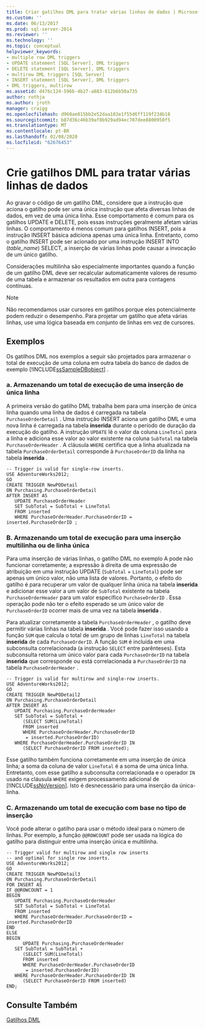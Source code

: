 ```yaml
---
title: Criar gatilhos DML para tratar várias linhas de dados | Microsoft Docs
ms.custom: ''
ms.date: 06/13/2017
ms.prod: sql-server-2014
ms.reviewer: ''
ms.technology: ''
ms.topic: conceptual
helpviewer_keywords:
- multiple row DML triggers
- UPDATE statement [SQL Server], DML triggers
- DELETE statement [SQL Server], DML triggers
- multirow DML triggers [SQL Server]
- INSERT statement [SQL Server], DML triggers
- DML triggers, multirow
ms.assetid: d476c124-596b-4b27-a883-812b6b50a735
author: rothja
ms.author: jroth
manager: craigg
ms.openlocfilehash: d960ae015bb2e52daa183e1f55d6ff119f234b18
ms.sourcegitcommit: b87d36c46b39af8b929ad94ec707dee8800950f5
ms.translationtype: MT
ms.contentlocale: pt-BR
ms.lasthandoff: 02/08/2020
ms.locfileid: "62676453"
---
```

# <a name="create-dml-triggers-to-handle-multiple-rows-of-data"></a>Crie gatilhos DML para tratar várias linhas de dados
  Ao gravar o código de um gatilho DML, considere que a instrução que aciona o gatilho pode ser uma única instrução que afeta diversas linhas de dados, em vez de uma única linha. Esse comportamento é comum para os gatilhos UPDATE e DELETE, pois essas instruções geralmente afetam várias linhas. O comportamento é menos comum para gatilhos INSERT, pois a instrução INSERT básica adiciona apenas uma única linha. Entretanto, como o gatilho INSERT pode ser acionado por uma instrução INSERT INTO (*table_name*) SELECT, a inserção de várias linhas pode causar a invocação de um único gatilho.  
  
 Considerações multilinha são especialmente importantes quando a função de um gatilho DML deve ser recalcular automaticamente valores de resumo de uma tabela e armazenar os resultados em outra para contagens contínuas.  
  
> [!NOTE]  
>  Não recomendamos usar cursores em gatilhos porque eles potencialmente podem reduzir o desempenho. Para projetar um gatilho que afeta várias linhas, use uma lógica baseada em conjunto de linhas em vez de cursores.  
  
## <a name="examples"></a>Exemplos  
 Os gatilhos DML nos exemplos a seguir são projetados para armazenar o total de execução de uma coluna em outra tabela do banco de dados de exemplo [!INCLUDE[ssSampleDBobject](../../includes/sssampledbobject-md.md)] .  
  
### <a name="a-storing-a-running-total-for-a-single-row-insert"></a>a. Armazenando um total de execução de uma inserção de única linha  
 A primeira versão do gatilho DML trabalha bem para uma inserção de única linha quando uma linha de dados é carregada na tabela `PurchaseOrderDetail` . Uma instrução INSERT aciona um gatilho DML e uma nova linha é carregada na tabela **inserida** durante o período de duração da execução do gatilho. A instrução `UPDATE` lê o valor da coluna `LineTotal` para a linha e adiciona esse valor ao valor existente na coluna `SubTotal` na tabela `PurchaseOrderHeader` . A cláusula `WHERE` certifica que a linha atualizada na tabela `PurchaseOrderDetail` corresponde à `PurchaseOrderID` da linha na tabela **inserida** .  
  
```  
-- Trigger is valid for single-row inserts.  
USE AdventureWorks2012;  
GO  
CREATE TRIGGER NewPODetail  
ON Purchasing.PurchaseOrderDetail  
AFTER INSERT AS  
   UPDATE PurchaseOrderHeader  
   SET SubTotal = SubTotal + LineTotal  
   FROM inserted  
   WHERE PurchaseOrderHeader.PurchaseOrderID = inserted.PurchaseOrderID ;  
```  
  
### <a name="b-storing-a-running-total-for-a-multirow-or-single-row-insert"></a>B. Armazenando um total de execução para uma inserção multilinha ou de linha única  
 Para uma inserção de várias linhas, o gatilho DML no exemplo A pode não funcionar corretamente; a expressão à direita de uma expressão de atribuição em uma instrução UPDATE (`SubTotal` + `LineTotal`) pode ser apenas um único valor, não uma lista de valores. Portanto, o efeito do gatilho é para recuperar um valor de qualquer linha única na tabela **inserida** e adicionar esse valor a um valor de `SubTotal` existente na tabela `PurchaseOrderHeader` para um valor específico `PurchaseOrderID` . Essa operação pode não ter o efeito esperado se um único valor de `PurchaseOrderID` ocorrer mais de uma vez na tabela **inserida** .  
  
 Para atualizar corretamente a tabela `PurchaseOrderHeader` , o gatilho deve permitir várias linhas na tabela **inserida** . Você pode fazer isso usando a função `SUM` que calcula o total de um grupo de linhas `LineTotal` na tabela **inserida** de cada `PurchaseOrderID`. A função `SUM` é incluída em uma subconsulta correlacionada (a instrução `SELECT` entre parênteses). Esta subconsulta retorna um único valor para cada `PurchaseOrderID` na tabela **inserida** que corresponde ou está correlacionada a `PurchaseOrderID` na tabela `PurchaseOrderHeader` .  
  
```  
-- Trigger is valid for multirow and single-row inserts.  
USE AdventureWorks2012;  
GO  
CREATE TRIGGER NewPODetail2  
ON Purchasing.PurchaseOrderDetail  
AFTER INSERT AS  
   UPDATE Purchasing.PurchaseOrderHeader  
   SET SubTotal = SubTotal +   
      (SELECT SUM(LineTotal)  
      FROM inserted  
      WHERE PurchaseOrderHeader.PurchaseOrderID  
       = inserted.PurchaseOrderID)  
   WHERE PurchaseOrderHeader.PurchaseOrderID IN  
      (SELECT PurchaseOrderID FROM inserted);  
```  
  
 Esse gatilho também funciona corretamente em uma inserção de única linha; a soma da coluna de valor `LineTotal` é a soma de uma única linha. Entretanto, com esse gatilho a subconsulta correlacionada e o operador `IN` usado na cláusula `WHERE` exigem processamento adicional de [!INCLUDE[ssNoVersion](../../includes/ssnoversion-md.md)]. Isto é desnecessário para uma inserção da única-linha.  
  
### <a name="c-storing-a-running-total-based-on-the-type-of-insert"></a>C. Armazenando um total de execução com base no tipo de inserção  
 Você pode alterar o gatilho para usar o método ideal para o número de linhas. Por exemplo, a função `@@ROWCOUNT` pode ser usada na lógica do gatilho para distinguir entre uma inserção única e multilinha.  
  
```  
-- Trigger valid for multirow and single row inserts  
-- and optimal for single row inserts.  
USE AdventureWorks2012;  
GO  
CREATE TRIGGER NewPODetail3  
ON Purchasing.PurchaseOrderDetail  
FOR INSERT AS  
IF @@ROWCOUNT = 1  
BEGIN  
   UPDATE Purchasing.PurchaseOrderHeader  
   SET SubTotal = SubTotal + LineTotal  
   FROM inserted  
   WHERE PurchaseOrderHeader.PurchaseOrderID = inserted.PurchaseOrderID  
END  
ELSE  
BEGIN  
      UPDATE Purchasing.PurchaseOrderHeader  
   SET SubTotal = SubTotal +   
      (SELECT SUM(LineTotal)  
      FROM inserted  
      WHERE PurchaseOrderHeader.PurchaseOrderID  
       = inserted.PurchaseOrderID)  
   WHERE PurchaseOrderHeader.PurchaseOrderID IN  
      (SELECT PurchaseOrderID FROM inserted)  
END;  
```  
  
## <a name="see-also"></a>Consulte Também  
 [Gatilhos DML](dml-triggers.md)  
  
  
